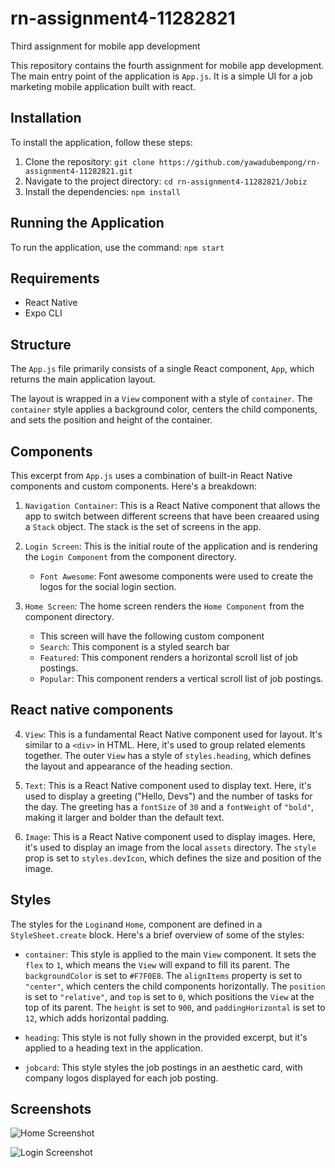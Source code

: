 # rn-assignment4-11282821
Third assignment for mobile app development

This repository contains the fourth assignment for mobile app development. The main entry point of the application is `App.js`. It is a simple UI for a job marketing mobile application built with react.

## Installation

To install the application, follow these steps:

1. Clone the repository: `git clone https://github.com/yawadubempong/rn-assignment4-11282821.git`
2. Navigate to the project directory: `cd rn-assignment4-11282821/Jobiz`
3. Install the dependencies: `npm install`

## Running the Application

To run the application, use the command: `npm start`


## Requirements

- React Native 
- Expo CLI

## Structure

The `App.js` file primarily consists of a single React component, `App`, which returns the main application layout.

The layout is wrapped in a `View` component with a style of `container`. The `container` style applies a background color, centers the child components, and sets the position and height of the container.


## Components

This excerpt from `App.js` uses a combination of built-in React Native components and custom components. Here's a breakdown:

1. `Navigation Container`: This is a React Native component that allows the app to switch between different screens that have been creaared using a `Stack` object. The stack is the set of screens in the app.

2. `Login Screen`: This is the initial route of the application and is rendering the `Login Component` from the component directory.
    - `Font Awesome`: Font awesome components were used to create the logos for the social login section.

3. `Home Screen`: The home screen renders the `Home Component` from the component directory.

    * This screen will have the following custom component
    - `Search`: This component is a styled search bar
    - `Featured`: This component renders a horizontal scroll list of job postings.
    - `Popular`: This component renders a vertical scroll list of job postings.


## React native components 

4. `View`: This is a fundamental React Native component used for layout. It's similar to a `<div>` in HTML. Here, it's used to group related elements together. The outer `View` has a style of `styles.heading`, which  defines the layout and appearance of the heading section.

5. `Text`: This is a React Native component used to display text. Here, it's used to display a greeting ("Hello, Devs") and the number of tasks for the day. The greeting has a `fontSize` of `30` and a `fontWeight` of `"bold"`, making it larger and bolder than the default text.

6. `Image`: This is a React Native component used to display images. Here, it's used to display an image from the local `assets` directory. The `style` prop is set to `styles.devIcon`, which defines the size and position of the image.


## Styles

The styles for the `Login`and `Home`, component are defined in a `StyleSheet.create` block. Here's a brief overview of some of the styles:

- `container`: This style is applied to the main `View` component. It sets the `flex` to `1`, which means the `View` will expand to fill its parent. The `backgroundColor` is set to `#F7F0E8`. The `alignItems` property is set to `"center"`, which centers the child components horizontally. The `position` is set to `"relative"`, and `top` is set to `0`, which positions the `View` at the top of its parent. The `height` is set to `900`, and `paddingHorizontal` is set to `12`, which adds horizontal padding.

- `heading`: This style is not fully shown in the provided excerpt, but it's  applied to a heading text in the application.

- `jobcard`: This style styles the job postings in an aesthetic card, with company logos displayed for each job posting.


## Screenshots

![Home Screenshot](./Jobiz/assets/Home.jpg)

![Login Screenshot](./Jobiz/assets/Login.jpg)
